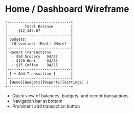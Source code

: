 # Home / Dashboard Wireframe

```
+-----------------------------+
|        Total Balance        |
|     $12,345.67              |
|-----------------------------|
| Budgets:                    |
|  [Groceries] [Rent] [More]  |
|-----------------------------|
| Recent Transactions         |
|  - $50 Grocery   04/27      |
|  - $120 Rent     04/26      |
|  - $15 Coffee    04/25      |
|-----------------------------|
| [ + Add Transaction ]       |
|-----------------------------|
| [Home][Budgets][Reports][Settings] |
+-----------------------------+
```

- Quick view of balances, budgets, and recent transactions
- Navigation bar at bottom
- Prominent add transaction button
